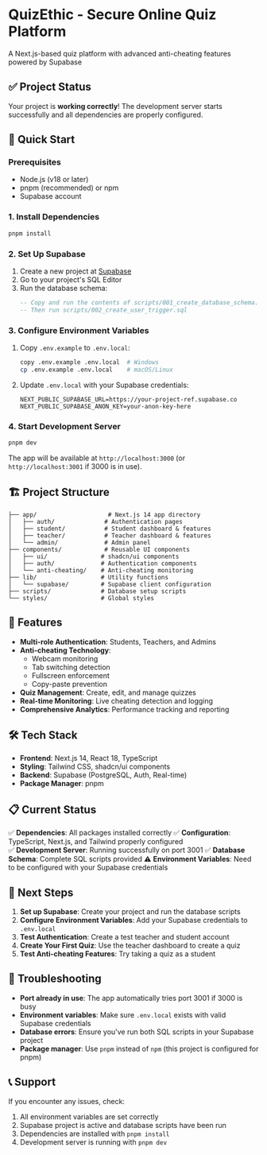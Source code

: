 # QuizEthic - Secure Online Quiz Platform

A Next.js-based quiz platform with advanced anti-cheating features powered by Supabase

## ✅ Project Status

Your project is **working correctly**! The development server starts successfully and all dependencies are properly configured.

## 🚀 Quick Start

### Prerequisites
- Node.js (v18 or later)
- pnpm (recommended) or npm
- Supabase account

### 1. Install Dependencies
```bash
pnpm install
```

### 2. Set Up Supabase

1. Create a new project at [Supabase](https://supabase.com)
2. Go to your project's SQL Editor
3. Run the database schema:
   ```sql
   -- Copy and run the contents of scripts/001_create_database_schema.sql
   -- Then run scripts/002_create_user_trigger.sql
   ```

### 3. Configure Environment Variables

1. Copy `.env.example` to `.env.local`:
   ```bash
   copy .env.example .env.local  # Windows
   cp .env.example .env.local    # macOS/Linux
   ```

2. Update `.env.local` with your Supabase credentials:
   ```env
   NEXT_PUBLIC_SUPABASE_URL=https://your-project-ref.supabase.co
   NEXT_PUBLIC_SUPABASE_ANON_KEY=your-anon-key-here
   ```

### 4. Start Development Server
```bash
pnpm dev
```

The app will be available at `http://localhost:3000` (or `http://localhost:3001` if 3000 is in use).

## 🏗️ Project Structure

```
├── app/                    # Next.js 14 app directory
│   ├── auth/              # Authentication pages
│   ├── student/           # Student dashboard & features
│   ├── teacher/           # Teacher dashboard & features
│   └── admin/             # Admin panel
├── components/            # Reusable UI components
│   ├── ui/               # shadcn/ui components
│   ├── auth/             # Authentication components
│   └── anti-cheating/    # Anti-cheating monitoring
├── lib/                  # Utility functions
│   └── supabase/         # Supabase client configuration
├── scripts/              # Database setup scripts
└── styles/               # Global styles
```

## 🔧 Features

- **Multi-role Authentication**: Students, Teachers, and Admins
- **Anti-cheating Technology**: 
  - Webcam monitoring
  - Tab switching detection
  - Fullscreen enforcement
  - Copy-paste prevention
- **Quiz Management**: Create, edit, and manage quizzes
- **Real-time Monitoring**: Live cheating detection and logging
- **Comprehensive Analytics**: Performance tracking and reporting

## 🛠️ Tech Stack

- **Frontend**: Next.js 14, React 18, TypeScript
- **Styling**: Tailwind CSS, shadcn/ui components
- **Backend**: Supabase (PostgreSQL, Auth, Real-time)
- **Package Manager**: pnpm

## 📋 Current Status

✅ **Dependencies**: All packages installed correctly
✅ **Configuration**: TypeScript, Next.js, and Tailwind properly configured  
✅ **Development Server**: Running successfully on port 3001
✅ **Database Schema**: Complete SQL scripts provided
⚠️ **Environment Variables**: Need to be configured with your Supabase credentials

## 🔨 Next Steps

1. **Set up Supabase**: Create your project and run the database scripts
2. **Configure Environment Variables**: Add your Supabase credentials to `.env.local`
3. **Test Authentication**: Create a test teacher and student account
4. **Create Your First Quiz**: Use the teacher dashboard to create a quiz
5. **Test Anti-cheating Features**: Try taking a quiz as a student

## 🐛 Troubleshooting

- **Port already in use**: The app automatically tries port 3001 if 3000 is busy
- **Environment variables**: Make sure `.env.local` exists with valid Supabase credentials
- **Database errors**: Ensure you've run both SQL scripts in your Supabase project
- **Package manager**: Use `pnpm` instead of `npm` (this project is configured for pnpm)

## 📞 Support

If you encounter any issues, check:
1. All environment variables are set correctly
2. Supabase project is active and database scripts have been run
3. Dependencies are installed with `pnpm install`
4. Development server is running with `pnpm dev`